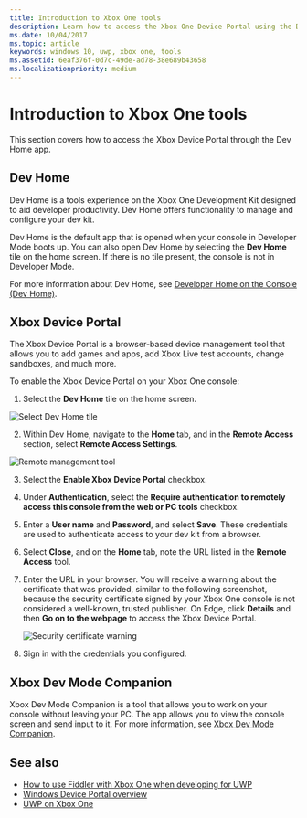 ```yaml
---
title: Introduction to Xbox One tools
description: Learn how to access the Xbox One Device Portal using the Dev Home app in the Xbox One Development Kit.
ms.date: 10/04/2017
ms.topic: article
keywords: windows 10, uwp, xbox one, tools
ms.assetid: 6eaf376f-0d7c-49de-ad78-38e689b43658
ms.localizationpriority: medium
---
```

# Introduction to Xbox One tools

This section covers how to access the Xbox Device Portal through the Dev Home app.

## Dev Home

Dev Home is a tools experience on the Xbox One Development Kit designed to aid developer productivity. Dev Home offers functionality to manage and configure your dev kit.

Dev Home is the default app that is opened when your console in Developer Mode boots up. You can also open Dev Home by selecting the **Dev Home** tile on the home screen. If there is no tile present, the console is not in Developer Mode.

For more information about Dev Home, see [Developer Home on the Console (Dev Home)](dev-home.md).

## Xbox Device Portal
The Xbox Device Portal is a browser-based device management tool that allows you to add games and apps, add Xbox Live test accounts, change sandboxes, and much more.

To enable the Xbox Device Portal on your Xbox One console:

1. Select the **Dev Home** tile on the home screen.

  ![Select Dev Home tile](images/introduction-to-xbox-one-tools-1.png)

2. Within Dev Home, navigate to the **Home** tab, and in the **Remote Access** section, select **Remote Access Settings**.

  ![Remote management tool](images/introduction-to-xbox-one-tools-2.png)

3. Select the **Enable Xbox Device Portal** checkbox.

4. Under **Authentication**, select the **Require authentication to remotely access this console from the web or PC tools** checkbox.

5. Enter a **User name** and __Password__, and select **Save**. These credentials are used to authenticate access to your dev kit from a browser.

6. Select **Close**, and on the **Home** tab, note the URL listed in the **Remote Access** tool.

7. Enter the URL in your browser. You will receive a warning about the certificate that was provided, similar to the following screenshot, because the security certificate signed by your Xbox One console is not considered a well-known, trusted publisher. On Edge, click **Details** and then **Go on to the webpage** to access the Xbox Device Portal.

    ![Security certificate warning](images/introduction-to-xbox-one-tools-3.png)

8. Sign in with the credentials you configured.

## Xbox Dev Mode Companion
Xbox Dev Mode Companion is a tool that allows you to work on your console without leaving your PC. The app allows you to view the console screen and send input to it. For more information, see [Xbox Dev Mode Companion](xbox-dev-mode-companion.md).

## See also
- [How to use Fiddler with Xbox One when developing for UWP](uwp-fiddler.md)
- [Windows Device Portal overview](../debug-test-perf/device-portal.md)
- [UWP on Xbox One](index.md)